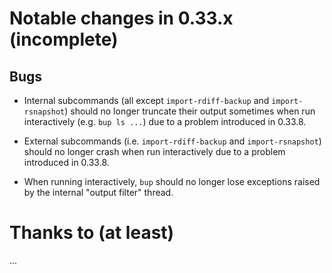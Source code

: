 Notable changes in 0.33.x (incomplete)
======================================

Bugs
----

* Internal subcommands (all except `import-rdiff-backup` and
  `import-rsnapshot`) should no longer truncate their output sometimes
  when run interactively (e.g. `bup ls ...`) due to a problem
  introduced in 0.33.8.

* External subcommands (i.e. `import-rdiff-backup` and
  `import-rsnapshot`) should no longer crash when run interactively
  due to a problem introduced in 0.33.8.

* When running interactively, `bup` should no longer lose exceptions
  raised by the internal "output filter" thread.

Thanks to (at least)
====================

...
